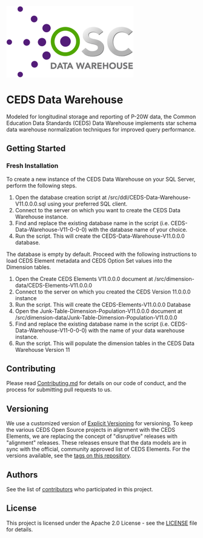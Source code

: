 ![CEDS Data Warehouse Logo](/res/CEDS-Data-Warehouse-Logo-Full-Medium.png "CEDS Data Warehouse")

# CEDS Data Warehouse
Modeled for longitudinal storage and reporting of P-20W data, the Common Education Data Standards (CEDS) Data Warehouse implements star schema data warehouse normalization techniques for improved query performance.

## Getting Started

### Fresh Installation

To create a new instance of the CEDS Data Warehouse on your SQL Server, perform the following steps.

1. Open the database creation script at /src/ddl/CEDS-Data-Warehouse-V11.0.0.0.sql using your preferred SQL client. 
2. Connect to the server on which you want to create the CEDS Data Warehouse instance.
3. Find and replace the existing database name in the script (i.e. CEDS-Data-Warehouse-V11-0-0-0) with the database name of your choice.
4. Run the script. This will create the CEDS-Data-Warehouse-V11.0.0.0 database.

The database is empty by default.  Proceed with the following instructions to load CEDS Element metadata and CEDS Option Set values into the Dimension tables.
1. Open the Create CEDS Elements V11.0.0.0 document at /src/dimension-data/CEDS-Elements-V11.0.0.0
2. Connect to the server on which you created the CEDS Version 11.0.0.0 instance
3. Run the script. This will create the CEDS-Elements-V11.0.0.0 Database
4. Open the Junk-Table-Dimension-Population-V11.0.0.0 document at /src/dimension-data/Junk-Table-Dimension-Population-V11.0.0.0
5. Find and replace the existing database name in the script (i.e. CEDS-Data-Warehouse-V11-0-0-0) with the name of your data warehouse instance.
6. Run the script. This will populate the dimension tables in the CEDS Data Warehouse Version 11

## Contributing

Please read [Contributing.md](/Contributing.md) for details on our code of conduct, and the process for submitting pull requests to us.

## Versioning

We use a customized version of [Explicit Versioning](https://github.com/exadra37-versioning/explicit-versioning) for versioning.  To keep the various CEDS Open Source projects in alignment with the CEDS Elements, we are replacing the concept of "disruptive" releases with "alignment" releases.  These releases ensure that the data models are in sync with the official, community approved list of CEDS Elements.  For the versions available, see the [tags on this repository](https://github.com/CEDStandards/CEDS-Data-Warehouse/tags). 

## Authors

See the list of [contributors](/Contributors.md) who participated in this project.

## License

This project is licensed under the Apache 2.0 License - see the [LICENSE](LICENSE) file for details.
